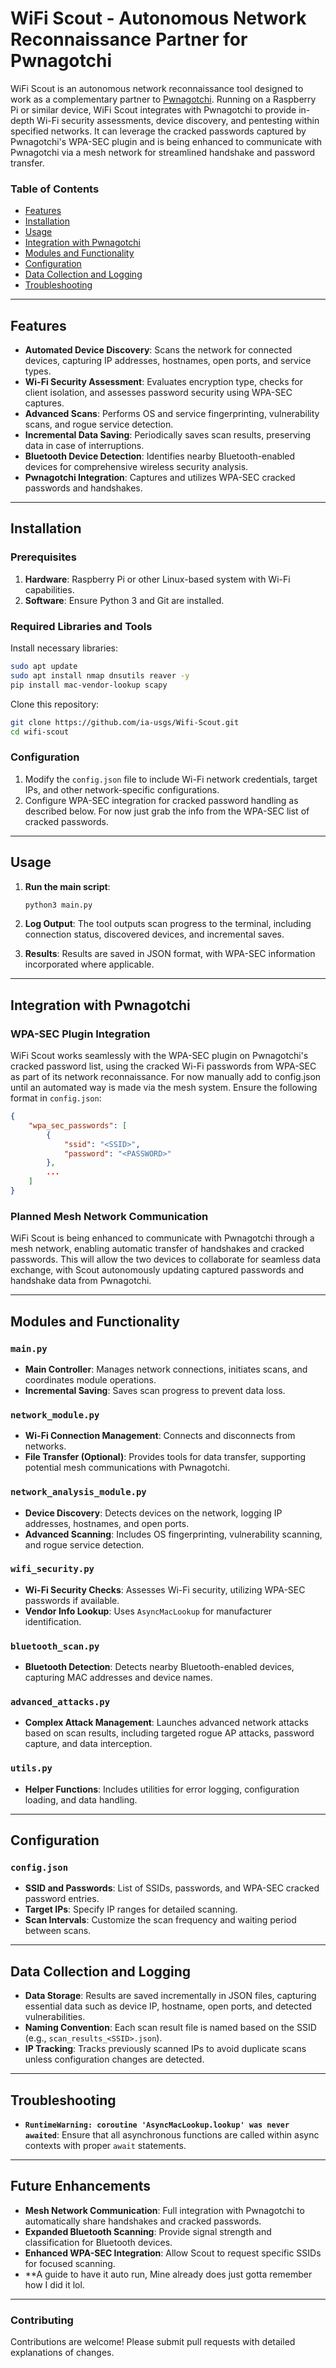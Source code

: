 
# WiFi Scout - Autonomous Network Reconnaissance Partner for Pwnagotchi

WiFi Scout is an autonomous network reconnaissance tool designed to work as a complementary partner to [Pwnagotchi](https://pwnagotchi.ai). Running on a Raspberry Pi or similar device, WiFi Scout integrates with Pwnagotchi to provide in-depth Wi-Fi security assessments, device discovery, and pentesting within specified networks. It can leverage the cracked passwords captured by Pwnagotchi's WPA-SEC plugin and is being enhanced to communicate with Pwnagotchi via a mesh network for streamlined handshake and password transfer.

### Table of Contents
- [Features](#features)
- [Installation](#installation)
- [Usage](#usage)
- [Integration with Pwnagotchi](#integration-with-pwnagotchi)
- [Modules and Functionality](#modules-and-functionality)
- [Configuration](#configuration)
- [Data Collection and Logging](#data-collection-and-logging)
- [Troubleshooting](#troubleshooting)

---

## Features

- **Automated Device Discovery**: Scans the network for connected devices, capturing IP addresses, hostnames, open ports, and service types.
- **Wi-Fi Security Assessment**: Evaluates encryption type, checks for client isolation, and assesses password security using WPA-SEC captures.
- **Advanced Scans**: Performs OS and service fingerprinting, vulnerability scans, and rogue service detection.
- **Incremental Data Saving**: Periodically saves scan results, preserving data in case of interruptions.
- **Bluetooth Device Detection**: Identifies nearby Bluetooth-enabled devices for comprehensive wireless security analysis.
- **Pwnagotchi Integration**: Captures and utilizes WPA-SEC cracked passwords and handshakes.

---

## Installation

### Prerequisites
1. **Hardware**: Raspberry Pi or other Linux-based system with Wi-Fi capabilities.
2. **Software**: Ensure Python 3 and Git are installed.

### Required Libraries and Tools
Install necessary libraries:
```bash
sudo apt update
sudo apt install nmap dnsutils reaver -y
pip install mac-vendor-lookup scapy
```

Clone this repository:
```bash
git clone https://github.com/ia-usgs/Wifi-Scout.git
cd wifi-scout
```

### Configuration
1. Modify the `config.json` file to include Wi-Fi network credentials, target IPs, and other network-specific configurations.
2. Configure WPA-SEC integration for cracked password handling as described below. For now just grab the info from the WPA-SEC list of cracked passwords.

---

## Usage

1. **Run the main script**:
   ```bash
   python3 main.py
   ```
2. **Log Output**: The tool outputs scan progress to the terminal, including connection status, discovered devices, and incremental saves.

3. **Results**: Results are saved in JSON format, with WPA-SEC information incorporated where applicable.

---

## Integration with Pwnagotchi

### WPA-SEC Plugin Integration
WiFi Scout works seamlessly with the WPA-SEC plugin on Pwnagotchi's cracked password list, using the cracked Wi-Fi passwords from WPA-SEC as part of its network reconnaissance. For now manually add to config.json until an automated way is made via the mesh system. Ensure the following format in `config.json`:

```json
{
    "wpa_sec_passwords": [
        {
            "ssid": "<SSID>",
            "password": "<PASSWORD>"
        },
        ...
    ]
}
```

### Planned Mesh Network Communication
WiFi Scout is being enhanced to communicate with Pwnagotchi through a mesh network, enabling automatic transfer of handshakes and cracked passwords. This will allow the two devices to collaborate for seamless data exchange, with Scout autonomously updating captured passwords and handshake data from Pwnagotchi.

---

## Modules and Functionality

### `main.py`
- **Main Controller**: Manages network connections, initiates scans, and coordinates module operations.
- **Incremental Saving**: Saves scan progress to prevent data loss.

### `network_module.py`
- **Wi-Fi Connection Management**: Connects and disconnects from networks.
- **File Transfer (Optional)**: Provides tools for data transfer, supporting potential mesh communications with Pwnagotchi.

### `network_analysis_module.py`
- **Device Discovery**: Detects devices on the network, logging IP addresses, hostnames, and open ports.
- **Advanced Scanning**: Includes OS fingerprinting, vulnerability scanning, and rogue service detection.

### `wifi_security.py`
- **Wi-Fi Security Checks**: Assesses Wi-Fi security, utilizing WPA-SEC passwords if available.
- **Vendor Info Lookup**: Uses `AsyncMacLookup` for manufacturer identification.

### `bluetooth_scan.py`
- **Bluetooth Detection**: Detects nearby Bluetooth-enabled devices, capturing MAC addresses and device names.

### `advanced_attacks.py`
- **Complex Attack Management**: Launches advanced network attacks based on scan results, including targeted rogue AP attacks, password capture, and data interception.

### `utils.py`
- **Helper Functions**: Includes utilities for error logging, configuration loading, and data handling.

---

## Configuration

### `config.json`
- **SSID and Passwords**: List of SSIDs, passwords, and WPA-SEC cracked password entries.
- **Target IPs**: Specify IP ranges for detailed scanning.
- **Scan Intervals**: Customize the scan frequency and waiting period between scans.

---

## Data Collection and Logging

- **Data Storage**: Results are saved incrementally in JSON files, capturing essential data such as device IP, hostname, open ports, and detected vulnerabilities.
- **Naming Convention**: Each scan result file is named based on the SSID (e.g., `scan_results_<SSID>.json`).
- **IP Tracking**: Tracks previously scanned IPs to avoid duplicate scans unless configuration changes are detected.

---

## Troubleshooting

- **`RuntimeWarning: coroutine 'AsyncMacLookup.lookup' was never awaited`**:
   Ensure that all asynchronous functions are called within async contexts with proper `await` statements.

---

## Future Enhancements

- **Mesh Network Communication**: Full integration with Pwnagotchi to automatically share handshakes and cracked passwords.
- **Expanded Bluetooth Scanning**: Provide signal strength and classification for Bluetooth devices.
- **Enhanced WPA-SEC Integration**: Allow Scout to request specific SSIDs for focused scanning.
- **A guide to have it auto run, Mine already does just gotta remember how I did it lol.

---

### Contributing
Contributions are welcome! Please submit pull requests with detailed explanations of changes.
